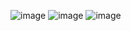 ![image](https://github.com/anrew1002/QML_Standart/assets/91276494/e917ac6a-bb12-49c8-aa82-1e6179516985)
![image](https://github.com/anrew1002/QML_Standart/assets/91276494/c7f2a8ce-87e6-489f-96b3-af3f0542aa05)
![image](https://github.com/anrew1002/QML_Standart/assets/91276494/56092774-8b28-46c1-8ce2-9a0291815832)



